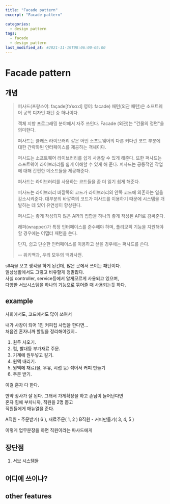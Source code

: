 ```yaml
---
title: "Facade pattern"
excerpt: "Facade pattern"

categories:
  - design pattern
tags:
  - facade
  - design pattern
last_modified_at: #2021-11-19T08:06:00-05:00
---
```


# Facade pattern

## 개념

> 퍼사드(프랑스어: façade[fəˈsɑːd] 영어: facade) 패턴(외관 패턴)은 소프트웨어 공학 디자인 패턴 중 하나이다.
>
> 객체 지향 프로그래밍 분야에서 자주 쓰인다. Facade (외관)는 "건물의 정면"을 의미한다.
>
> 퍼사드는 클래스 라이브러리 같은 어떤 소프트웨어의 다른 커다란 코드 부분에 대한 간략화된 인터페이스를 제공하는 객체이다.
>
> 퍼사드는 소프트웨어 라이브러리를 쉽게 사용할 수 있게 해준다. 또한 퍼사드는 소프트웨어 라이브러리를 쉽게 이해할 수 있게 해 준다. 퍼사드는 공통적인 작업에 대해 간편한 메소드들을 제공해준다.
>
> 퍼사드는 라이브러리를 사용하는 코드들을 좀 더 읽기 쉽게 해준다.
>
> 퍼사드는 라이브러리 바깥쪽의 코드가 라이브러리의 안쪽 코드에 의존하는 일을 감소시켜준다. 대부분의 바깥쪽의 코드가 퍼사드를 이용하기 때문에 시스템을 개발하는 데 있어 유연성이 향상된다.
>
> 퍼사드는 좋게 작성되지 않은 API의 집합을 하나의 좋게 작성된 API로 감싸준다.
>
> 래퍼(wrapper)가 특정 인터페이스를 준수해야 하며, 폴리모픽 기능을 지원해야 할 경우에는 어댑터 패턴을 쓴다.
>
> 단지, 쉽고 단순한 인터페이스를 이용하고 싶을 경우에는 퍼사드를 쓴다.
>
> -- 위키백과, 우리 모두의 백과사전.

slf4j을 보고 생각을 하게 된건데, 많은 곳에서 쓰이는 패턴이다.  
일상생활에서도 그렇고 비유할게 정말많다.  
사실 controller, service등에서 알게모르게 사용되고 있으며,  
다양한 서브시스템을 하나의 기능으로 묶어줄 때 사용되는듯 하다.

## example

사회에서도, 코드에서도 많이 쓰여서

내가 사장이 되어 1인 커피집 사업을 한다면...  
처음엔 혼자니까 할일을 정리해야겠지..

1. 원두 사오기.
2. 컵, 빨대등 부가재료 주문.
3. 기계에 원두넣고 갈기.
4. 원액 내리기.
5. 원액에 재료(물, 우유, 시럽 등) 섞어서 커피 만들기
6. 주문 받기.

이걸 혼자 다 한다.

만약 장사가 잘 된다. 그래서 가게확장을 하고 손님이 늘어난다면  
혼자 힘에 부치니까, 직원을 2명 뽑고  
직원들에게 매뉴얼을 준다.

A직원 - 주문받기( 6 ), 재료주문( 1, 2 )
B직원 - 커피만들기( 3, 4, 5 )

이렇게 업무분장을 하면 직원이라는 파사드에게

## 장단점

1. 서브 시스템들

## 어디에 쓰이나?

## other features
